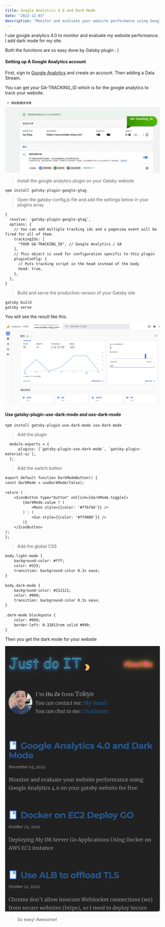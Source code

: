 ```yaml
---
title: Google Analytics 4.0 and Dark Mode
date: "2022-11-03"
description: "Monitor and evaluate your website performance using Google Analytics 4.0 on your gatsby website for free."
---
```


I use google analytics 4.0 to monitor and evaluate my website performance. I add dark mode for my site.

Both the functions are so easy done by Gatsby plugin : )

#### Setting up A Google Analytics account

First, sign to [Google Analytics](https://analytics.google.com/) and create an account. Then adding a Data Stream.

You can get your GA-TRACKING_ID which is for the google analytics to track your website.

![This is the GA-Tracking_ID](GA_Tracking_ID.jpg)

> Install the google analytics plugin on your Gatsby website

    npm install gatsby-plugin-google-gtag

> Open the gatsby-config.js file and add the settings below in your plugins array

    {
      resolve: `gatsby-plugin-google-gtag`,
      options: {
        // You can add multiple tracking ids and a pageview event will be fired for all of them.
        trackingIds: [
          "YOUR GA-TRACKING_ID", // Google Analytics / GA
        ],
        // This object is used for configuration specific to this plugin
        pluginConfig: {
          // Puts tracking script in the head instead of the body
          head: true,
        },
      },
    }

> Build and serve the production version of your Gatsby site

    gatsby build
    gatsby serve

You will see the result like this.

![Result](home.jpg)

#### Use gatsby-plugin-use-dark-mode and use-dark-mode

    npm install gatsby-plugin-use-dark-mode use-dark-mode

> Add the plugin

      module.exports = {
          plugins: [`gatsby-plugin-use-dark-mode`, `gatsby-plugin-material-ui`],
      };

> Add the switch button

    export default function DarkModeButton() {
    const darkMode = useDarkMode(false);

    return (
        <IconButton type="button" onClick={darkMode.toggle}>
            {darkMode.value ? (
                <Moon style={{color: '#ffb74d'}} />
            ) : (
                <Sun style={{color: '#ff9800'}} />
            )}
        </IconButton>
    );
    };

> Add the global CSS

    body.light-mode {
        background-color: #fff;
        color: #333;
        transition: background-color 0.3s ease;
    }

    body.dark-mode {
        background-color: #212121;
        color: #999;
        transition: background-color 0.3s ease;
    }

    .dark-mode blockquote {
        color: #999;
        border-left: 0.32813rem solid #999;
    }

Then you get the dark mode for your website

![dark mode](dark.jpg)

> So easy! Awesome!
